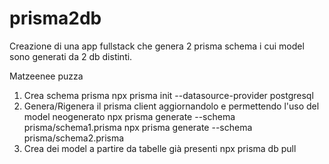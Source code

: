 # prisma2db
Creazione di una app fullstack che genera 2 prisma schema i cui model sono generati da 2 db distinti.

Matzeenee puzza

1) Crea schema prisma
npx prisma init --datasource-provider postgresql
2) Genera/Rigenera il prisma client aggiornandolo e permettendo l'uso del model neogenerato
npx prisma generate --schema prisma/schema1.prisma
npx prisma generate --schema prisma/schema2.prisma
3) Crea dei model a partire da tabelle già presenti
npx prisma db pull
